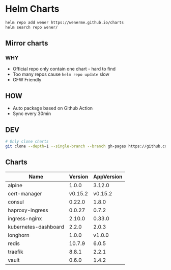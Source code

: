 # Helm Charts

```bash
helm repo add wener https://wenerme.github.io/charts
helm search repo wener/
```

## Mirror charts
### WHY
* Official repo only contain one chart - hard to find
* Too many repos cause `helm repo update` slow
* GFW Friendly

## HOW
* Auto package based on Github Action
* Sync every 30min

## DEV

```bash
# Only clone charts
git clone --depth=1 --single-branch --branch gh-pages https://github.com/wenerme/charts charts
```

## Charts
Name | Version | AppVersion
-----|---------|-----------
alpine | 1.0.0 | 3.12.0
cert-manager | v0.15.2 | v0.15.2
consul | 0.22.0 | 1.8.0
haproxy-ingress | 0.0.27 | 0.7.2
ingress-nginx | 2.10.0 | 0.33.0
kubernetes-dashboard | 2.2.0 | 2.0.3
longhorn | 1.0.0 | v1.0.0
redis | 10.7.9 | 6.0.5
traefik | 8.8.1 | 2.2.1
vault | 0.6.0 | 1.4.2
